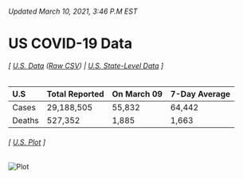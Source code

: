 ###### Updated March 10, 2021, 3:46 P.M EST
# US COVID-19 Data 
###### [ [U.S. Data](us.csv) ([Raw CSV](https://raw.githubusercontent.com/drebrb/covid-19-data/master/us.csv)) | [U.S. State-Level Data](states) ]
| U.S    | Total Reported   | On March 09   | 7-Day Average   |
|:-------|:-----------------|:--------------|:----------------|
| Cases  | 29,188,505       | 55,832        | 64,442          |
| Deaths | 527,352          | 1,885         | 1,663           |
###### [ [U.S. Plot](us.png) ]
![Plot](https://github.com/drebrb/covid-19-data/blob/master/us.png)